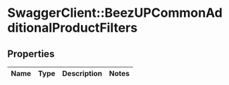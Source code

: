 # SwaggerClient::BeezUPCommonAdditionalProductFilters

## Properties
Name | Type | Description | Notes
------------ | ------------- | ------------- | -------------


